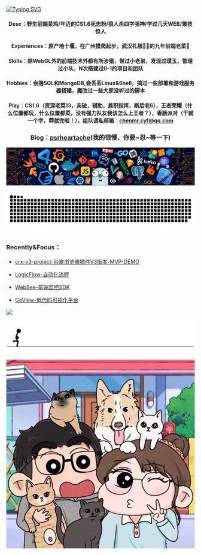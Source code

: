 <!--   my-ticker -->    
[![Typing SVG](https://readme-typing-svg.herokuapp.com?color=%2336BCF7&center=true&vCenter=true&width=600&lines=Hi+there+👋,+I+am+Chinfal;+Welcome+to+My+Profile!;Over+9+years+of+programming+experience;Always+learning+new+things)](https://git.io/typing-svg)

#### <p align="center">Desc：野生前端菜鸡/年迈的CS1.6死忠粉/狼人杀四字强神/学过几天WEB/箫技惊人</p>  
#### <p align="center">Experiences：原产地十堰，在广州摸爬起步，武汉扎根🐶🔥的九年前端老菜🐔</p>
#### <p align="center">Skills：除WebGL外的前端技术外都有所涉猎，带过小老弟，发现过璞玉，管理过小队，N次搭建过0-1的项目和团队</p>
#### <p align="center">Hobbies：会撸SQL和MangoDB,会丢丢Linux&Shell，搞过一些部署和游戏服务器搭建，魔改过一些大家没听过的脚本</p>
#### <p align="center">Play：CS1.6（资深老菜13，突破，辅助，兼职指挥，断后老6），王者荣耀（什么位置都玩，什么位置都菜，没有强力队友我该怎么上王者？），香肠派对（干就一个字，莽就完啦！），组队请私邮箱：chenmr.cyf@qq.com</p>
   
###  <p align="center">Blog：[psrheartache](https://psrheartache.vercel.app/)(我的很慢，你要~忍~等一下)</p>

<!-- I like -->
<div align="center"><img src="./images/love-code.png" /></div>

<p align="center">
  <img src="./images/github-contribution-grid-snake.svg" />  
</p>

### Recently&Focus：
+ [crx-v3-project-谷歌浏览器插件V3版本-MVP-DEMO](https://github.com/psrheartache/crx-v3-project)

+ [LogicFlow-自动化流程](https://github.com/didi/LogicFlow)

+ [WebSee-前端监控SDK](https://github.com/xy-sea/web-see) 

+ [GoView-低代码可视化平台](https://gitee.com/dromara/go-view#https://gitee.com/link?target=https%3A%2F%2Fwww.mtruning.club%2F)


![](https://access-counter.vercel.app/api/counter?name=psrheartache)

<p align="center">
  <img src="./images/freedom.gif" />  
</p>

<p align="center">
  <img src="./images/BR3AK24ROUGH-T1M.jpg" />  
</p>
